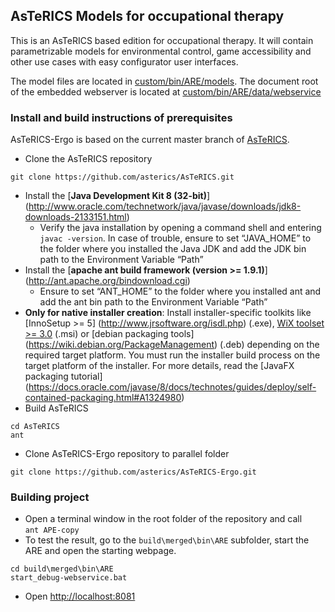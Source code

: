 ## AsTeRICS Models for occupational therapy
This is an AsTeRICS based edition for occupational therapy. It will contain parametrizable models for environmental control, game accessibility and other use cases with easy configurator user interfaces.

The model files are located in [custom/bin/ARE/models](custom/bin/ARE/models).
The document root of the embedded webserver is located at [custom/bin/ARE/data/webservice](custom/bin/ARE/data/webservice)

### Install and build instructions of prerequisites 

AsTeRICS-Ergo is based on the current master branch of [AsTeRICS](https://github.com/asterics/AsTeRICS).

* Clone the AsTeRICS repository
```
git clone https://github.com/asterics/AsTeRICS.git
```
* Install the [**Java Development Kit 8 (32-bit)**] (http://www.oracle.com/technetwork/java/javase/downloads/jdk8-downloads-2133151.html)
  * Verify the java installation by opening a command shell and entering ```javac -version```. In case of trouble, ensure to set “JAVA_HOME” to the folder where you installed the Java JDK and add the JDK bin path to the Environment Variable “Path”
* Install the [**apache ant build framework (version >= 1.9.1)**] (http://ant.apache.org/bindownload.cgi)
  * Ensure to set “ANT_HOME” to the folder where you installed ant and add the ant bin path to the Environment Variable “Path”
* __Only for native installer creation__: Install installer-specific toolkits like [InnoSetup >= 5] (http://www.jrsoftware.org/isdl.php) (.exe), [WiX toolset >= 3.0](http://wixtoolset.org/) (.msi) or [debian packaging tools] (https://wiki.debian.org/PackageManagement) (.deb) depending on the required target platform. You must run the installer build process on the target platform of the installer. For more details, read the [JavaFX packaging tutorial] (https://docs.oracle.com/javase/8/docs/technotes/guides/deploy/self-contained-packaging.html#A1324980) 
* Build AsTeRICS
```
cd AsTeRICS
ant
```
* Clone AsTeRICS-Ergo repository to parallel folder
```
git clone https://github.com/asterics/AsTeRICS-Ergo.git
```

### Building project

* Open a terminal window in the root folder of the repository and call  
```ant APE-copy```
* To test the result, go to the ```build\merged\bin\ARE``` subfolder, start the ARE and open the starting webpage.
```
cd build\merged\bin\ARE
start_debug-webservice.bat
``` 
* Open [http://localhost:8081](http://localhost:8081)
